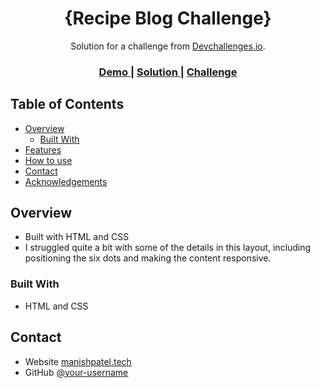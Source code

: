 <!-- Please update value in the {}  -->

<h1 align="center">{Recipe Blog Challenge}</h1>

<div align="center">
   Solution for a challenge from  <a href="http://devchallenges.io" target="_blank">Devchallenges.io</a>.
</div>

<div align="center">
  <h3>
    <a href="https://manishpatel.tech/recipe-blog/recipe-blog.html">
      Demo
    </a>
    <span> | </span>
    <a href="https://manishpatel.tech/recipe-blog/recipe-blog.html">
      Solution
    </a>
    <span> | </span>
    <a href="https://{your-url-to-the-challenge}">
      Challenge
    </a>
  </h3>
</div>

<!-- TABLE OF CONTENTS -->

## Table of Contents

- [Overview](#overview)
  - [Built With](#built-with)
- [Features](#features)
- [How to use](#how-to-use)
- [Contact](#contact)
- [Acknowledgements](#acknowledgements)

<!-- OVERVIEW -->

## Overview
- Built with HTML and CSS
- I struggled quite a bit with some of the details in this layout, including positioning the six dots and making the content responsive.

### Built With

- HTML and CSS

## Contact

- Website [manishpatel.tech](https://manishpatel.tech/})
- GitHub [@your-username](https://github.com/savvystrider)
